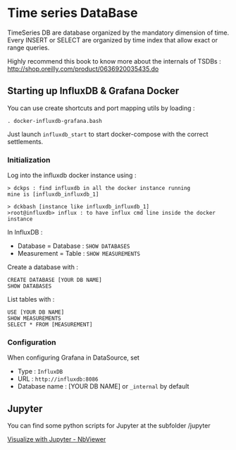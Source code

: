 # Time series DataBase

TimeSeries DB are database organized by the mandatory dimension of time.
Every INSERT or SELECT are organized by time index that allow exact or range queries.

Highly recommend this book to know more about the internals of TSDBs :
http://shop.oreilly.com/product/0636920035435.do


## Starting up InfluxDB & Grafana Docker

You can use create shortcuts and port mapping utils by loading :
```
. docker-influxdb-grafana.bash
```

Just launch ```influxdb_start``` to start docker-compose with the correct settlements.

### Initialization

Log into the influxdb docker instance using :

```
> dckps : find influxdb in all the docker instance running
mine is [influxdb_influxdb_1]

> dckbash [instance like influxdb_influxdb_1]
>root@influxdb> influx : to have influx cmd line inside the docker instance
```

In InfluxDB : 

* Database = Database : ```SHOW DATABASES```
* Measurement = Table : ```SHOW MEASUREMENTS```

Create a database with :

```
CREATE DATABASE [YOUR DB NAME]
SHOW DATABASES
```

List tables with :

```
USE [YOUR DB NAME]
SHOW MEASUREMENTS
SELECT * FROM [MEASUREMENT]
```

### Configuration

When configuring Grafana in DataSource, set 

* Type : ```InfluxDB```
* URL : ```http://influxdb:8086```
* Database name : [YOUR DB NAME] or ```_internal``` by default

## Jupyter

You can find some python scripts for Jupyter at the subfolder /jupyter

[Visualize with Jupyter - NbViewer](https://nbviewer.jupyter.org/github/frtu/governance-toolbox/blob/master/timeseries/jupyter/Crawling%20%26%20Store%20toolbox.ipynb)

